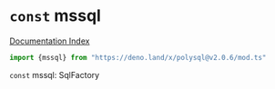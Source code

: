 # `const` mssql

[Documentation Index](../README.md)

```ts
import {mssql} from "https://deno.land/x/polysql@v2.0.6/mod.ts"
```

`const` mssql: SqlFactory

